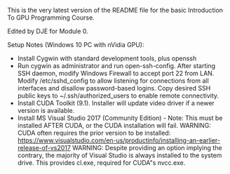This is the very latest version of the README file for the basic Introduction To GPU Programming Course.

Edited by DJE for Module 0.


Setup Notes (Windows 10 PC with nVidia GPU):
- Install Cygwin with standard development tools, plus openssh
- Run cygwin as administrator and run open-ssh-config.  After starting SSH daemon, modify Windows Firewall to accept port 22 from LAN.  Modify /etc/sshd_config to allow listening for connections from all interfaces and disallow password-based logins.  Copy desired SSH public keys to ~/.ssh/authorized_users to enable remote connectivity.
- Install CUDA Toolkit (9.1).  Installer will update video driver if a newer version is available.
- Install MS Visual Studio 2017 (Community Edition) - Note: This must be installed AFTER CUDA, or the CUDA installation will fail.
  	  WARNING: CUDA often requires the prior version to be installed: https://www.visualstudio.com/en-us/productinfo/installing-an-earlier-release-of-vs2017
  	  WARNING: Despite providing an option implying the contrary, the majority of Visual Studio is always installed to the system drive.
	  This provides cl.exe, required for CUDA"s nvcc.exe. 
